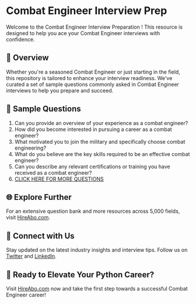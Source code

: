 # Combat Engineer Interview Prep

Welcome to the Combat Engineer Interview Preparation ! This resource is designed to help you ace your Combat Engineer interviews with confidence.

## 🚀 Overview

Whether you're a seasoned Combat Engineer or just starting in the field, this repository is tailored to enhance your interview readiness. We've curated a set of sample questions commonly asked in Combat Engineer interviews to help you prepare and succeed.

## 📝 Sample Questions

1. Can you provide an overview of your experience as a combat engineer?
2. How did you become interested in pursuing a career as a combat engineer?
3. What motivated you to join the military and specifically choose combat engineering?
4. What do you believe are the key skills required to be an effective combat engineer?
5. Can you describe any relevant certifications or training you have received as a combat engineer?
6. [CLICK HERE FOR MORE QUESTIONS](https://hireabo.com/job/17_3_6/Combat%20Engineer)

## 🌐 Explore Further

For an extensive question bank and more resources across 5,000 fields, visit [HireAbo.com](https://www.hireabo.com).

## 📱 Connect with Us

Stay updated on the latest industry insights and interview tips. Follow us on [Twitter](https://twitter.com/hireabo) and [LinkedIn](https://www.linkedin.com/in/hire-abo-3609972a8/).

## 🚀 Ready to Elevate Your Python Career?

Visit [HireAbo.com](https://www.hireabo.com) now and take the first step towards a successful Combat Engineer career!